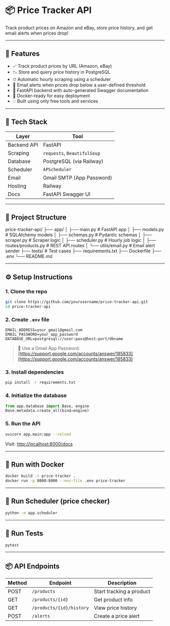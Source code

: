 # 📦 Price Tracker API

Track product prices on Amazon and eBay, store price history, and get email alerts when prices drop!

---

## 🚀 Features

- ✅ Track product prices by URL (Amazon, eBay)
- 📉 Store and query price history in PostgreSQL
- ⏱  Automatic hourly scraping using a scheduler
- 🔔 Email alerts when prices drop below a user-defined threshold
- 🧠 FastAPI backend with auto-generated Swagger documentation
- 🐳 Docker-ready for easy deployment
- 💡 Built using only free tools and services

---

## 🧰 Tech Stack

| Layer       | Tool                         |
|-------------|------------------------------|
| Backend API | FastAPI                      |
| Scraping    | `requests`, `BeautifulSoup`  |
| Database    | PostgreSQL (via Railway)     |
| Scheduler   | `APScheduler`                |
| Email       | Gmail SMTP (App Password)    |
| Hosting     | Railway                      |
| Docs        | FastAPI Swagger UI           |

---

## 📁 Project Structure

price-tracker-api/
├── app/
│   ├── main.py              # FastAPI app
│   ├── models.py            # SQLAlchemy models
│   ├── schemas.py           # Pydantic schemas
│   ├── scraper.py           # Scraper logic
│   ├── scheduler.py         # Hourly job logic
│   ├── routes/products.py   # REST API routes
│   └── utils/email.py       # Email alert sender
├── tests/                   # Test cases
├── requirements.txt
├── Dockerfile
├── .env
└── README.md

---

## ⚙️ Setup Instructions

### 1. Clone the repo

```bash
git clone https://github.com/yourusername/price-tracker-api.git
cd price-tracker-api
````

### 2. Create `.env` file

```
EMAIL_ADDRESS=your_gmail@gmail.com
EMAIL_PASSWORD=your_app_password
DATABASE_URL=postgresql://user:pass@host:port/dbname
```

> 📌 Use a Gmail App Password: [https://support.google.com/accounts/answer/185833](https://support.google.com/accounts/answer/185833)

### 3. Install dependencies

```bash
pip install -r requirements.txt
```

### 4. Initialize the database

```python
from app.database import Base, engine
Base.metadata.create_all(bind=engine)
```

### 5. Run the API

```bash
uvicorn app.main:app --reload
```

Visit: [http://localhost:8000/docs](http://localhost:8000/docs)

---

## 🐳 Run with Docker

```bash
docker build -t price-tracker .
docker run -p 8000:8000 --env-file .env price-tracker
```

---

## 🔁 Run Scheduler (price checker)

```bash
python -m app.scheduler
```

---

## 🧪 Run Tests

```bash
pytest
```

---

## 📦 API Endpoints

| Method | Endpoint                 | Description              |
| ------ | ------------------------ | ------------------------ |
| POST   | `/products`              | Start tracking a product |
| GET    | `/products/{id}`         | Get product info         |
| GET    | `/products/{id}/history` | View price history       |
| POST   | `/alerts`                | Create a price alert     |


